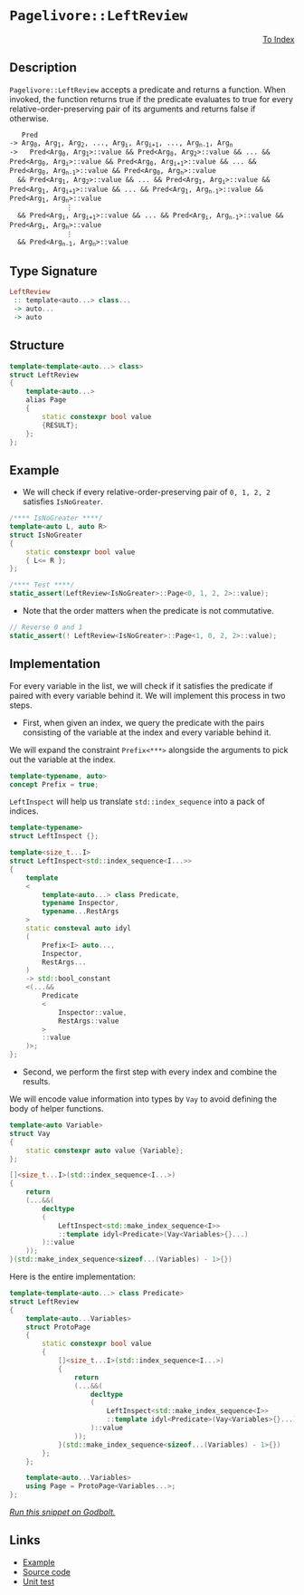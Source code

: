 <!-- Copyright 2024 Feng Mofan
SPDX-License-Identifier: Apache-2.0 -->

# `Pagelivore::LeftReview`

<p style='text-align: right;'><a href="../../../facilities/metafunctions.md#pagelivore-left-review">To Index</a></p>

## Description

`Pagelivore::LeftReview` accepts a predicate and returns a function. When invoked, the function returns true if the predicate evaluates to true for every relative-order-preserving pair of its arguments and returns false if otherwise.

<pre><code>   Pred
-> Arg<sub>0</sub>, Arg<sub>1</sub>, Arg<sub>2</sub>, ..., Arg<sub>i</sub>, Arg<sub>i+1</sub>, ..., Arg<sub>n-1</sub>, Arg<sub>n</sub>
->   Pred&lt;Arg<sub>0</sub>, Arg<sub>1</sub>&gt;::value && Pred&lt;Arg<sub>0</sub>, Arg<sub>2</sub>&gt;::value && ... && Pred&lt;Arg<sub>0</sub>, Arg<sub>i</sub>&gt;::value && Pred&lt;Arg<sub>0</sub>, Arg<sub>i+1</sub>&gt;::value && ... && Pred&lt;Arg<sub>0</sub>, Arg<sub>n-1</sub>&gt;::value && Pred&lt;Arg<sub>0</sub>, Arg<sub>n</sub>&gt;::value
  && Pred&lt;Arg<sub>1</sub>, Arg<sub>2</sub>&gt;::value && ... && Pred&lt;Arg<sub>1</sub>, Arg<sub>i</sub>&gt;::value && Pred&lt;Arg<sub>1</sub>, Arg<sub>i+1</sub>&gt;::value && ... && Pred&lt;Arg<sub>1</sub>, Arg<sub>n-1</sub>&gt;::value && Pred&lt;Arg<sub>1</sub>, Arg<sub>n</sub>&gt;::value
              &vellip;
  && Pred&lt;Arg<sub>i</sub>, Arg<sub>i+1</sub>&gt;::value && ... && Pred&lt;Arg<sub>i</sub>, Arg<sub>n-1</sub>&gt;::value && Pred&lt;Arg<sub>i</sub>, Arg<sub>n</sub>&gt;::value
              &vellip;
  && Pred&lt;Arg<sub>n-1</sub>, Arg<sub>n</sub>&gt;::value</code></pre>

## Type Signature

```Haskell
LeftReview
 :: template<auto...> class...
 -> auto...
 -> auto
```

## Structure

```C++
template<template<auto...> class>
struct LeftReview
{
    template<auto...>
    alias Page
    {
        static constexpr bool value
        {RESULT};
    };
};
```

## Example

- We will check if every relative-order-preserving pair of `0, 1, 2, 2` satisfies `IsNoGreater`.

```C++
/**** IsNoGreater ****/
template<auto L, auto R>
struct IsNoGreater
{
    static constexpr bool value
    { L<= R };
};

/**** Test ****/
static_assert(LeftReview<IsNoGreater>::Page<0, 1, 2, 2>::value);
```

- Note that the order matters when the predicate is not commutative.

```C++
// Reverse 0 and 1
static_assert(! LeftReview<IsNoGreater>::Page<1, 0, 2, 2>::value);
```

## Implementation

For every variable in the list, we will check if it satisfies the predicate if paired with every variable behind it.
We will implement this process in two steps.

- First, when given an index, we query the predicate with the pairs consisting of the variable at the index and every variable behind it.

We will expand the constraint `Prefix<***>` alongside the arguments to pick out the variable at the index.

```C++
template<typename, auto>
concept Prefix = true;
```

`LeftInspect` will help us translate `std::index_sequence` into a pack of indices.

```C++
template<typename>
struct LeftInspect {};

template<size_t...I>
struct LeftInspect<std::index_sequence<I...>> 
{
    template
    <
        template<auto...> class Predicate,
        typename Inspector,
        typename...RestArgs
    >
    static consteval auto idyl
    (
        Prefix<I> auto...,
        Inspector,
        RestArgs...
    )
    -> std::bool_constant
    <(...&&
        Predicate
        <
            Inspector::value,
            RestArgs::value
        >
        ::value
    )>;
};
```

- Second, we perform the first step with every index and combine the results.

We will encode value information into types by `Vay` to avoid defining the body of helper functions.

```C++
template<auto Variable>
struct Vay
{
    static constexpr auto value {Variable};
};
```

```C++
[]<size_t...I>(std::index_sequence<I...>)
{
    return
    (...&&(
        decltype
        (
            LeftInspect<std::make_index_sequence<I>>
            ::template idyl<Predicate>(Vay<Variables>{}...)
        )::value
    ));
}(std::make_index_sequence<sizeof...(Variables) - 1>{})
```

Here is the entire implementation:

```C++
template<template<auto...> class Predicate>
struct LeftReview
{
    template<auto...Variables>
    struct ProtoPage
    {
        static constexpr bool value
        {
            []<size_t...I>(std::index_sequence<I...>)
            {
                return
                (...&&(
                    decltype
                    (
                        LeftInspect<std::make_index_sequence<I>>
                        ::template idyl<Predicate>(Vay<Variables>{}...)
                    )::value
                ));
            }(std::make_index_sequence<sizeof...(Variables) - 1>{})
        }; 
    };

    template<auto...Variables>
    using Page = ProtoPage<Variables...>;
};
```

[*Run this snippet on Godbolt.*](https://godbolt.org/#z:OYLghAFBqd5QCxAYwPYBMCmBRdBLAF1QCcAaPECAMzwBtMA7AQwFtMQByARg9KtQYEAysib0QXACx8BBAKoBnTAAUAHpwAMvAFYTStJg1DIApACYAQuYukl9ZATwDKjdAGFUtAK4sGIAGwA7KSuADJ4DJgAcj4ARpjEIACc/qQADqgKhE4MHt6%2BAcEZWY4C4ZExLPGJKbaY9qUMQgRMxAR5Pn5BdQ05za0E5dFxCcmpCi1tHQXdEwNDldVjAJS2qF7EyOwcAPQAVAeHR8cnezsmGgCC%2B4cA1AAimGmujMh4mAq3R%2BdXN6f/xx%2BlwuwLMAGYIshvFhbiYwW4vI5aIQAJ5w7Ag8wQhhQrwwuFuZATdBYKjozG/I63ZTETA0VRfQ5AgiYFhpAwsgkEFHPZhsUi3JiI1Dkq5oHFPAjU2n02Fg%2B63AjELyYOFWK4gv57W4ANSYKMZB2ZrPZTE58KFRF1rTwTFi9FFlwmyoc1rRGsCFluc0cyFu4ommFUaWIguFtwAbmIVbDPXriLb7arAvc1bHU2D1cDKQDc99NVSAJJs%2BhsQRmnKGs4FvO1oEglkls2q%2BHc3msFsYq7Oryu0J0giFhgKZ6ukye8cZrMNk0cltuLIAL0wAH0CAA6TeFx09vsDocjzAOAnEkAgCJYVQrpQARxVEoJhc36/JYOwsI9Wdu38Vs%2BbIJ/OU3AAwCf0bU1zTcS1UGfdF/QMBRPhpTB8FEFlSBA0DFR5RgO1uA9RyIMhMNAttcLYZ8ACUPgIS5iGABQSMdQCfTwP0AxZKNaDDK08HQFFaBIiASMA5D6UfODoOfDCriw78CKPIiZMuOTbmoiY6IY2DZJ/ZYSIAWjg08QFiVBPBXDjDAIJj4QgWCzH8cxHJ0rDkNQ/8XNAgkRLkhSHBIM8uJVZTVMA9TaPohRAujVVPMA5i5Oi7xYpU3TX2nFM1QpS5wLnLk/0gqTNzgqEmEQ6UULY/83xBXcpX7KgCGoiN3gAd0xCdPNy6qoOFZ940TehGJqzy6ulVAiGUJhgBS%2BLOtSrDWPYgRA2DUNTM8SMYp879xy/ULdoAVisQ6MwXPBlzXZ9tzfCBjIvINr0wO9XnnJ9irfPS4rkvadtC2kCA2Bg/tUuziocpzhO%2Bg7AKwKEyJBmGoYWmGDoawdh0Ik8CHQM8WCYABrVcHqvW97y2CSapGlHUdUs9upZW4%2BIEgk3Kq81sAgPU0XhAa7SG8kJxTZ8vpp2nv2WJKVURrDlj0zMZfTO6cbxwniYYS8npeh94SXTBUCoZ8uZtfmPmWW59NuLhBasFNRdUyc0yYzKFY1LqCvnIr1z5pNhq7FGvCyIxqWmzA5QVGkJtQKaZoJH2htgqmMqnbKtVrU4gS1W4ADE8GICZbmwVRWHZMP8xzdP/nrCvtULBQolQABxWlm1Dcuco9gloNuUIBW7yidyVXspTrhvm8wVuOv278lv9FaWTW24Nu4oLZp/Pae%2B8%2BU1PTLKPRTt3ripAAVGiqyBJaVzKpQ2ggdHmrax966bluWWIdEzxj%2BcNAFLgBTMf%2BH8QCr3ltOGulcTiZypEII8Ah0CF2LiWMuTIawQIzqnHYalMARgSEoW4GhBQaytrVFovor6IQSAQCAYAwA9wHA/TA7V4SjxfhPN%2BQCv4Ej/vg/%2BgC3xS0wKAjgqxaCcEOrwPwHAtCkFQJwYClhrDenWJsMOWIeCkAIJoYRqwCYgEOpIdcGgAAcZgzBJCSFwQ6xijFcECIEaQoiOCSF4CwCQGgf6SOkbIjgvAoo/00VI4RpA4CwBgIgEA6wCBpEROQSgaA2R0ASFEDsnBVBGP8PpfwkhbjAGQH6KQ64zC8EqkRPieh%2BCCBEGIdgUgZCCEUCodQgTSC6D/q1YgTA0icB4CIsREitEyM4AAeURNEqUBtbhpIyVknJeSrYGLMLcCAHgEn0FDGo5YvAAlaFWBAJA8S0iJLIBQCAByjkgGAFIABNBaBvyihAWIAzYgRFaCibpvBnnMGICiIZsRtCKXeaQeJZYCBDIYLQN5zSsCxC8MAKCtBaBRW4LwLA%2BMjDiChXnRSeAcFIukUGI8iJtjqIiCyRx0jkSxA6d8jwWABlKjwK45FpAcHEFMkoR4aLgDIiMFo1YVADAMR1G1IZvJAUVOEKIcQtSJUNLUAM1p%2BhDDGGsNYfQeBYhRUgKsVAaRGhIv0sSOE9xTAKMsGYLxrKExYC1RAVYdhsXOAgK4aYfg/5hAiMMKoow/7FGyAIV1eg/WNAWCMRIf8HUOD6JMdonhOh6EjY0fobRQ3evDbYGNgaI0xtTUsLg9rlFbAkL0jg4jSCeN4N4yZ6TMnZNyfkhZSzcCEBILCcE%2Batl8tWAgCeWBEh2tILoyQYJ1xJDBPYjQkgzCSH8O4w6/gkj6E4M40griwRcHXP4Lg/gjFJBsf4fRlix2pArYMnxtgQD%2BL5cEsJeyImjJiScs5azklsE4K0FgEZAj6SYPBZVVskjrg3fi/ApTcZ/wlVU6V0hZVKHlc03QAD2mdPeSWstp7vEjKiYiW4Eypm1r/cHLggHgNLJWYctZbawRmE2Ro69d7n0JFiac1AqzRilSMMRrgP8bl3MoI85pnzXmAqE9835/yHCAuBYwUF4LIXSOhbC%2BFiLAWouVRihTWKo24oGQS5ARLAWkvqAMyl1KUS0u2NIhlTL1GsvZZgTl6mIigECfywVChhWMNFYwcVsgoM1Jg7IOVTTpGIaVby01VhLDqs1fAHVeqcgGqNfKSL1gLWVqtXxD4cWeiOr8M6jWWaQga1zT69ImR/W5DjQUX1FWQ2esWGVxN0aBhFeawIZNgwGthoTZm6rbqM3zG62m4tawNhFvzUu0t/TmlVvwzMjjwAANAcMU20DraNmdtc923towB2OJXWuwDk7AiHSSHYsEU6Z2SD/hhzgvjL10dcze%2BAd7IljOY4x4gr7tgfpmSwBQEY/QRmI%2BuOcExinreteUvzUqAt1PkHBkLOgQBglIMhrpyK0Mza8cMh94yqCTP%2B4D4HoPwdSmWaxijCQqNglo9soJDGqdHM%2B8ztZwDkBpDSCuEHSQVzk5XKoLJfA6B8YeU8l53yROS5%2BX8gFzLpOCDBRCgZim4ViBU8ytT6LLMoq044HTzS9MGeZUZ8lvBTOvIs/ShMNneB2cyA51kTneXPYFdNDzIqxXMsg3DiQgX6lI4Vaj8LKqzU2Epba%2BL%2BrOA7FPKl81lqEjWuy9q3LUanUuv63oD1FQeu1ZKDkIrwacilfTe1pofX8gDYr51svvXWvZ%2BzUNvPI3JsKELTU7H5aBlzeJ0DyMZPmwFwgM2oiVGO1PZ2TtpgfbKAlsOyAMx64wRgkOlYm77jV%2BBB3T32b92L1Xu24OkAkhDqjtsYEdxRjJAWK4CYhyU2wQ48rQfhncsptFL37j897/VisqyGcEkCAA%3D%3D%3D)

## Links

- [Example](../../../code/facilities/metafunctions/pagelivore/left_review/implementation.hpp)
- [Source code](../../../../conceptrodon/pagelivore/left_review.hpp)
- [Unit test](../../../../tests/unit/metafunctions/pagelivore/left_review.test.hpp)
